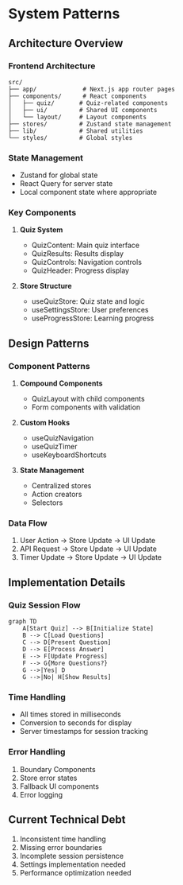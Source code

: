 # System Patterns

## Architecture Overview

### Frontend Architecture
```
src/
├── app/             # Next.js app router pages
├── components/      # React components
│   ├── quiz/       # Quiz-related components
│   ├── ui/         # Shared UI components
│   └── layout/     # Layout components
├── stores/         # Zustand state management
├── lib/            # Shared utilities
└── styles/         # Global styles
```

### State Management
- Zustand for global state
- React Query for server state
- Local component state where appropriate

### Key Components
1. **Quiz System**
   - QuizContent: Main quiz interface
   - QuizResults: Results display
   - QuizControls: Navigation controls
   - QuizHeader: Progress display

2. **Store Structure**
   - useQuizStore: Quiz state and logic
   - useSettingsStore: User preferences
   - useProgressStore: Learning progress

## Design Patterns

### Component Patterns
1. **Compound Components**
   - QuizLayout with child components
   - Form components with validation

2. **Custom Hooks**
   - useQuizNavigation
   - useQuizTimer
   - useKeyboardShortcuts

3. **State Management**
   - Centralized stores
   - Action creators
   - Selectors

### Data Flow
1. User Action → Store Update → UI Update
2. API Request → Store Update → UI Update
3. Timer Update → Store Update → UI Update

## Implementation Details

### Quiz Session Flow
```mermaid
graph TD
    A[Start Quiz] --> B[Initialize State]
    B --> C[Load Questions]
    C --> D[Present Question]
    D --> E[Process Answer]
    E --> F[Update Progress]
    F --> G{More Questions?}
    G -->|Yes| D
    G -->|No| H[Show Results]
```

### Time Handling
- All times stored in milliseconds
- Conversion to seconds for display
- Server timestamps for session tracking

### Error Handling
1. Boundary Components
2. Store error states
3. Fallback UI components
4. Error logging

## Current Technical Debt
1. Inconsistent time handling
2. Missing error boundaries
3. Incomplete session persistence
4. Settings implementation needed
5. Performance optimization needed 